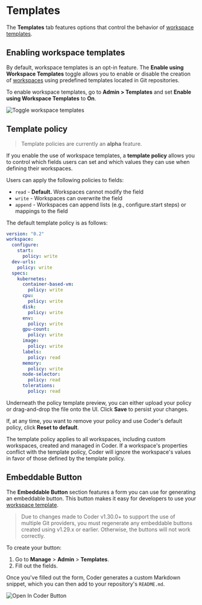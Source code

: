 # Templates

The **Templates** tab features options that control the behavior of
[workspace templates](../workspaces/workspace-templates/index.md).

## Enabling workspace templates

By default, workspace templates is an opt-in feature. The **Enable using
Workspace Templates** toggle allows you to enable or disable the creation of
[workspaces](../workspaces/index.md) using predefined templates located in Git
repositories.

To enable workspace templates, go to **Admin > Templates** and set **Enable
using Workspace Templates** to **On**.

![Toggle workspace templates](../assets/admin/wac_toggle.png)

## Template policy

> Template policies are currently an **alpha** feature.

If you enable the use of workspace templates, a **template policy** allows you
to control which fields users can set and which values they can use when
defining their workspaces.

Users can apply the following policies to fields:

- `read` - **Default.** Workspaces cannot modify the field
- `write` - Workspaces can overwrite the field
- `append` - Workspaces can append lists (e.g., configure.start steps) or
  mappings to the field

The default template policy is as follows:

```yaml
version: "0.2"
workspace:
  configure:
    start:
      policy: write
  dev-urls:
    policy: write
  specs:
    kubernetes:
      container-based-vm:
        policy: write
      cpu:
        policy: write
      disk:
        policy: write
      env:
        policy: write
      gpu-count:
        policy: write
      image:
        policy: write
      labels:
        policy: read
      memory:
        policy: write
      node-selector:
        policy: read
      tolerations:
        policy: read
```

Underneath the policy template preview, you can either upload your policy or
drag-and-drop the file onto the UI. Click **Save** to persist your changes.

If, at any time, you want to remove your policy and use Coder's default policy,
click **Reset to default**.

The template policy applies to all workspaces, including custom workspaces,
created and managed in Coder. If a workspace's properties conflict with the
template policy, Coder will ignore the workspace's values in favor of those
defined by the template policy.

## Embeddable Button

The **Embeddable Button** section features a form you can use for generating an
embeddable button. This button makes it easy for developers to use your
[workspace template](../workspaces/workspace-templates/index.md).

> Due to changes made to Coder v1.30.0+ to support the use of multiple Git
> providers, you must regenerate any embeddable buttons created using v1.29.x or
> earlier. Otherwise, the buttons will not work correctly.

To create your button:

1. Go to **Manage** > **Admin** > **Templates**.
1. Fill out the fields.

Once you've filled out the form, Coder generates a custom Markdown snippet,
which you can then add to your repository's `README.md`.

![Open In Coder Button](../assets/admin/wac-badge.png)

